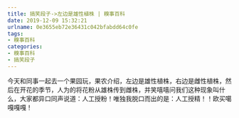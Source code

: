 ```yaml
---
title: 搞笑段子->左边是雄性植株 | 糗事百科
date: 2019-12-09 15:32:21
urlname: 0e3655eb72e36431c042bfabdd64c0fe
tags: 
- 糗事百科
categories:
- 糗事百科
- 搞笑段子
---
```

今天和同事一起去一个果园玩，果农介绍，左边是雄性植株，右边是雌性植株，然后在开花的季节，人为的将花粉从雄株传到雌株，并笑嘻嘻问我们这种现象叫什么，大家都异口同声说道：人工授粉！唯独我脱口而出的是：人工授精！！欧买噶嘎嘎嘎！


